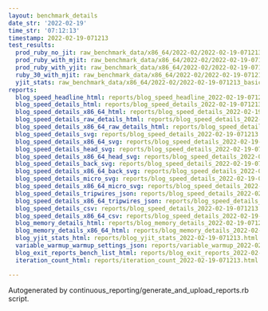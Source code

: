 ```yaml
---
layout: benchmark_details
date_str: '2022-02-19'
time_str: '07:12:13'
timestamp: 2022-02-19-071213
test_results:
  prod_ruby_no_jit: raw_benchmark_data/x86_64/2022-02/2022-02-19-071213_basic_benchmark_prod_ruby_no_jit.json
  prod_ruby_with_mjit: raw_benchmark_data/x86_64/2022-02/2022-02-19-071213_basic_benchmark_prod_ruby_with_mjit.json
  prod_ruby_with_yjit: raw_benchmark_data/x86_64/2022-02/2022-02-19-071213_basic_benchmark_prod_ruby_with_yjit.json
  ruby_30_with_mjit: raw_benchmark_data/x86_64/2022-02/2022-02-19-071213_basic_benchmark_ruby_30_with_mjit.json
  yjit_stats: raw_benchmark_data/x86_64/2022-02/2022-02-19-071213_basic_benchmark_yjit_stats.json
reports:
  blog_speed_headline_html: reports/blog_speed_headline_2022-02-19-071213.html
  blog_speed_details_html: reports/blog_speed_details_2022-02-19-071213.html
  blog_speed_details_x86_64_html: reports/blog_speed_details_2022-02-19-071213.x86_64.html
  blog_speed_details_raw_details_html: reports/blog_speed_details_2022-02-19-071213.raw_details.html
  blog_speed_details_x86_64_raw_details_html: reports/blog_speed_details_2022-02-19-071213.x86_64.raw_details.html
  blog_speed_details_svg: reports/blog_speed_details_2022-02-19-071213.svg
  blog_speed_details_x86_64_svg: reports/blog_speed_details_2022-02-19-071213.x86_64.svg
  blog_speed_details_head_svg: reports/blog_speed_details_2022-02-19-071213.head.svg
  blog_speed_details_x86_64_head_svg: reports/blog_speed_details_2022-02-19-071213.x86_64.head.svg
  blog_speed_details_back_svg: reports/blog_speed_details_2022-02-19-071213.back.svg
  blog_speed_details_x86_64_back_svg: reports/blog_speed_details_2022-02-19-071213.x86_64.back.svg
  blog_speed_details_micro_svg: reports/blog_speed_details_2022-02-19-071213.micro.svg
  blog_speed_details_x86_64_micro_svg: reports/blog_speed_details_2022-02-19-071213.x86_64.micro.svg
  blog_speed_details_tripwires_json: reports/blog_speed_details_2022-02-19-071213.tripwires.json
  blog_speed_details_x86_64_tripwires_json: reports/blog_speed_details_2022-02-19-071213.x86_64.tripwires.json
  blog_speed_details_csv: reports/blog_speed_details_2022-02-19-071213.csv
  blog_speed_details_x86_64_csv: reports/blog_speed_details_2022-02-19-071213.x86_64.csv
  blog_memory_details_html: reports/blog_memory_details_2022-02-19-071213.html
  blog_memory_details_x86_64_html: reports/blog_memory_details_2022-02-19-071213.x86_64.html
  blog_yjit_stats_html: reports/blog_yjit_stats_2022-02-19-071213.html
  variable_warmup_warmup_settings_json: reports/variable_warmup_2022-02-19-071213.warmup_settings.json
  blog_exit_reports_bench_list_html: reports/blog_exit_reports_2022-02-19-071213.bench_list.html
  iteration_count_html: reports/iteration_count_2022-02-19-071213.html

---
```

Autogenerated by continuous_reporting/generate_and_upload_reports.rb script.
